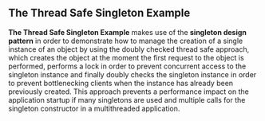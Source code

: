 ## The Thread Safe Singleton Example

**The Thread Safe Singleton Example** makes use of the **singleton design pattern** in order to demonstrate how to
manage the creation of a single instance of an object by using the doubly checked thread safe approach, which creates
the object at the moment the first request to the object is performed, performs a lock in order to prevent concurrent
access to the singleton instance and finally doubly checks the singleton instance in order to prevent bottlenecking
clients when the instance has already been previously created. This approach prevents a performance impact on the
application startup if many singletons are used and multiple calls for the singleton constructor in a multithreaded
application.